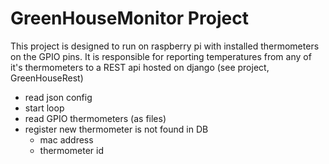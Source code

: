 # GreenHouseMonitor Project

This project is designed to run on raspberry pi with installed thermometers on the GPIO pins. It is responsible for reporting temperatures from any of it's thermometers to a REST api hosted on django (see project, GreenHouseRest)

- read json config
- start loop
- read GPIO thermometers (as files)
- register new thermometer is not found in DB
  - mac address
  - thermometer id
